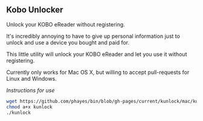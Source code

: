 Kobo Unlocker
-------------

Unlock your KOBO eReader without registering.

It's incredibly annoying to have to give up personal information just to unlock and use a device you bought and paid for. 

This little utility will unlock your KOBO eReader and let you use it without registering.

Currently only works for Mac OS X, but willing to accept pull-requests for Linux and Windows. 

*Instructions for use*

```bash
wget https://github.com/phayes/bin/blob/gh-pages/current/kunlock/mac/kunlock
chmod a+x kunlock
./kunlock
```

